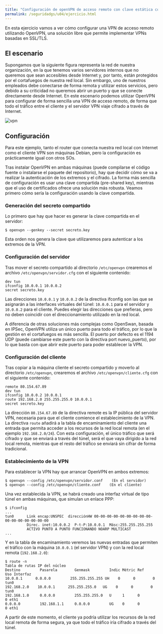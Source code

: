 ```yaml
---
title: "Configuración de openVPN de acceso remoto con clave estática compartida"
permalink: /seguridadgs/u04/ejercicio.html
---
```


En esta ejercicio vamos a ver cómo configurar una VPN de acceso remoto utilizando OpenVPN, una solución libre que permite implementar VPNs basadas en SSL/TLS.

## El escenario

Supongamos que la siguiente figura representa la red de nuestra organización, en la que tenemos varios servidores internos que no queremos que sean accesibles desde Internet y, por tanto, están protegidos por el cortafuegos de nuestra red local. Sin embargo, uno de nuestros empleados debe conectarse de forma remota y utilizar estos servicios, pero debido a su criticidad no queremos abrir un puerto y que se conecte directamente desde Internet. En este escenario podemos utilizar OpenVPN para configurar de forma sencilla una VPN de acceso remoto, de forma que todo el tráfico entre el cliente y el servidor VPN viaje cifrado a través de Internet.

![vpn](img/vpn.png)

## Configuración

Para este ejemplo, tanto el router que conecta nuestra red local con Internet como el cliente VPN son máquinas Debian, pero la configuración es prácticamente igual con otros SOs.

Tras instalar OpenVPN en ambas máquinas (puede compilarse el código fuente o instalarse el paquete del repositorio), hay que decidir cómo se va a realizar la autenticación de los extremos y el cifrado. La forma más sencilla de configuración es usar una clave compartida (pre-shared key), mientras que el uso de certificados ofrece una solución más robusta. Veamos primero cómo sería la configuración usando la clave compartida. 

### Generación del secreto compartido

Lo primero que hay que hacer es generar la clave compartida en el servidor:

    $ openvpn --genkey --secret secreto.key

Esta orden nos genera la clave que utilizaremos para autenticar a los extremos de la VPN.

### Configuración del servidor

Tras mover el secreto compartido al directorio `/etc/openvpn` crearemos el archivo `/etc/openvpn/servidor.cfg` con el siguiente contenido:

    dev tun
    ifconfig 10.0.0.1 10.0.0.2
    secret secreto.key

Las direcciones `10.0.0.1` y `10.0.0.2` de la directiva ifconfig son las que se asignarán a las interfaces virtuales del túnel: `10.0.0.1` para el servidor y `10.0.0.2` para el cliente. Puedes elegir las direcciones que prefieras, pero no deben coincidir con el direccionamiento utilizado en la red local.

A diferencia de otras soluciones más complejas como OpenSwan, basada en IPSec, OpenVPN utiliza un único puerto para todo el tráfico, por lo que la gestión en el cortafuegos es más sencilla. El puerto por defecto es el 1194 UDP (puede cambiarse este puerto con la directiva port nuevo_puerto), por lo que basta con que abrir este puerto para poder establecer la VPN.

### Configuración del cliente

Tras copiar a la máquina cliente el secreto compartido y moverlo al directorio `/etc/openvpn`, crearemos el archivo `/etc/openvpn/cliente.cfg` con el siguiente contenido:

    remote 80.154.67.89
    dev tun
    ifconfig 10.0.0.2 10.0.0.1
    route 192.168.2.0 255.255.255.0 10.0.0.1
    secret secreto.key

La dirección `80.154.67.89` de la directiva remote es la IP pública del servidor VPN, necesaria para que el cliente comience el establecimiento de la VPN. La directiva `route` añadirá a la tabla de encaminamiento del cliente una entrada que permita acceder a los recursos de la red local remota (en el ejemplo `192.168.2.0/24`). Con esta configuración, el único tráfico que será cifrado y que se enviará a través del túnel, será el que vaya dirigido a la red local remota, mientras que el resto del tráfico se enviará sin cifrar de forma tradicional.

### Establecimiento de la VPN

Para establecer la VPN hay que arrancar OpenVPN en ambos extremos:

    $ openvpn --config /etc/openvpn/servidor.conf    (En el servidor)
    $ openvpn --config /etc/openvpn/cliente.conf    (En el cliente)

Una vez establecida la VPN, se habrá creado una interfaz virtual de tipo túnel en ambas máquinas, que simulan un enlace PPP:

    $ ifconfig
    ...
    tun0      Link encap:UNSPEC  direcciónHW 00-00-00-00-00-00-00-00-00-00-00-00-00-00-00-00 
              Direc. inet:10.0.0.2  P-t-P:10.0.0.1  Másc:255.255.255.255
              ACTIVO PUNTO A PUNTO FUNCIONANDO NOARP MULTICAST
    ...

Y en la tabla de encaminamiento veremos las nuevas entradas que permiten el tráfico con la máquina `10.0.0.1` (el servidor VPN) y con la red local remota (`192.168.2.0`):

    $ route -n
    Tabla de rutas IP del núcleo
    Destino         Pasarela        Genmask         Indic Métric Ref    Uso Interfaz
    10.0.0.1      0.0.0.0         255.255.255.255 UH    0      0        0 tun0
    192.168.2.0    10.0.0.1      255.255.255.0   UG    0      0        0 tun0
    192.168.1.0     0.0.0.0         255.255.255.0   U     1      0        0 eth1
    0.0.0.0         192.168.1.1     0.0.0.0         UG    0      0        0 eth1

A partir de este momento, el cliente ya podría utilizar los recursos de la red local remota de forma segura, ya que todo el tráfico iría cifrado a través del túnel.